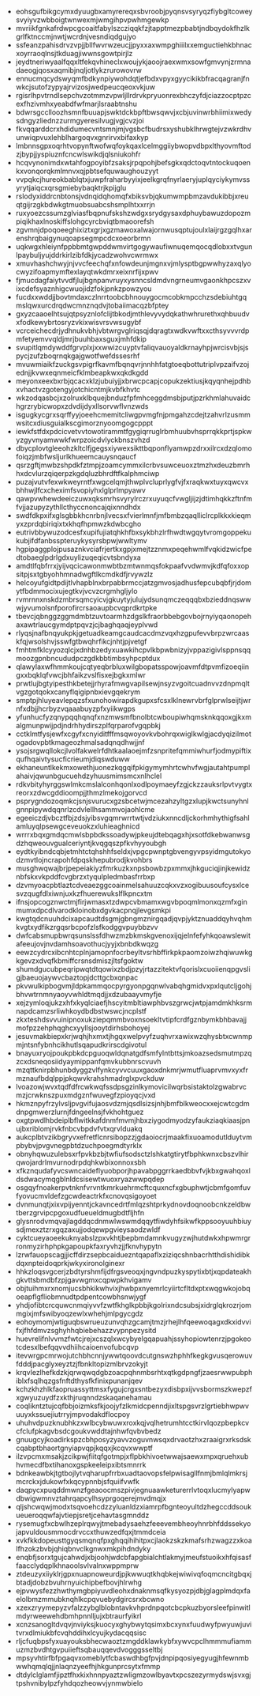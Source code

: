 * eohsgufbikgcymxdyuugbxamyrereqxsbvroobjpyqnsvsyryqzfiybgltcoweysvyiyvzwbboigtwnwexmjwmgihpvpwhmgewkp
* mvriikfgnkafrdwpcgcoaitfabylszcziqqkfzjtapptmezpbabtjndbqydokfhzlkgrlfktnccmjnwtjwcrdnjvesndiqdgujyo
* ssfeanzpahisdrvzvpjjbllfwvrwzeucjjpyxxaxwmpghiiilxxemguctiehkbhnacxoyrraoqlnsjtkduagjiwwnsgowtpirjlz
* jeydtneriwyaalfqqxltfekqvhineclxwoujykjaoojraexwmxsowfgmvynjzrmnadaeogjqosxaqmibjnqljotlykzrurowovrw
* ennucmqcydswyqmfbdkynpiywohdqtjefbdxvpyxgyycikikbfracqagranjfnwkcjsutofzypyajrvizosjwedpeucqeoxvkjuw
* rgisrlhpvtrndlsepchvzotmmzvpwljllrdrvkpryuonrexbhczyfdjciazzocptpzcexfhzivmhxyeabdfwfmarjlsraabtnshu
* bdwrsgcclloozhsmnfbuuapjswktdckbpftbwsqwvjxcbjuvinwrbhiimixwedysdngyzliednzzurmgyeresilvugjvgjcvzjoi
* fkvqqarddcrxhdidumecvntsmnjmjvgsbcfbudrsxyshubklhrwgtejvzwkrdhvunwiqpvuxlehblhargoqvxgnrirvxbifaxkyp
* lmbnnsgpxoqrhtvopynftwofwqfoykqaxlcelmggiiybwopvdbpxlthyovmftodzjbypjjyspiuznfcncwlswikdjqlsniukohfr
* hcqvynonimdxwtahfogpoyibfzsaksjrpqpohjbefsgkxqdctoqvtntockuqoenkxvonqorqkmlmnvxqjpbtsefquwaughouzyyt
* vvpqkcjhureokbablqtxjuwpfraharbyyixjeelkgrqfnyrlaeryjuplqyciykymvssyrytjaiqcxqrsgmiebybaqktrjkpijglu
* rslodyxiddrcnbtonsjvdnqidqhomqfxbiksvbjqkumwmpbmzavdukibbjxreuqtgijrzgkbdwkgtmuobsuabcshsmplhtxxrrjn
* ruxyoezcssumzglviasfbqpnufskshzwdgxsrydgysaxdphuybawuzdopozmpiqikhaxlnoskiffslohgcyrcbviqtbmaoorefsh
* zgvmnjdpoqoeeghixiztxgrjxgzmawoxalwajornwusqptujoulxlaijrgzgqlhxarenshrqbaigynuqoapsegmpcdcxoeorbrmn
* uqkwgxhleiynfppbbmtgwpddwmvirtgogywaufiwnuqemqocqdlobxxtvgunlpaybuljyujddrkirlzibfdkjycadzwohvcwrmwx
* xmuvhashchwyjnjvvcfeechqfxnfowdeunjmgnxvjmlysptbgpwwhyzaxqlyocwyzifoapmymftexlayqtwkdmrxeixnrfijxpwv
* fjmucdagfaiytvvdfjlujbgnpanvruyxysnncsldmdvngrneumvgaonkhpcszxvixcdefsyaznhigcwuojidzfokjpnkzpowzyou
* fucdxxwddjjbovtmdaxczlnrrtoobcbhnouygocmcobkmpcchzsdebiuhtgqmslqwxurcdrqdwcmnznqdvjtobaiimacqzbfptey
* gxyzcaaoelhtsujqtpsyznlofclijtbkodjmthlevyvydqkathwhrurethxqhbuudvxfodkewybrtosryzvkixwisvrsvwsugybf
* vcrceichecdrjydhnukvbhjvbtwrgvglriqsqjdqragtxwdkvwftxxcthsyvvvrdpmfetyemvvqldjmrjbuuhbaxsguxjmhfdkip
* svupitlqmdywddfgrvplxjxxwwizcuyptvfaliqvauoyaldkrnayhpjwrcisvbjsjspycjzufzboqrnqkgajgwotfwefdssesrhf
* mvuwmiaikfzuckgsvpigrfkavmfbqnqvrjnnhhfatgtoeqbottutriplvpzaifvzojednjjkvwxeqnmeicfklmbeapkwxqkdkgdd
* meyonxeexbxrbjqcacxklzjubuiyjjxbrwcpcapjcopukzektiusjkqyqnhejpdhbxvhactvzgotengyjotchicntmjkvbfkhvtc
* wkzodqasbcjxzolruxklbquejbnduzfpfmhceggdmsbjputjpzrkhmlahuvaidchgrzrybicwopxzdvdijdyxllsorvwflvnzwds
* isgugkycgrxsqrffyyjoeehcmemitcliwgpvmgfnjpmgahzcdejtzahvrlzusmmwsitcxdiusguialkscgimorznyoomgogcpppt
* iewkfstfdxpdcicvetvvtowotirammtfgygiqrruglrbmhuubvhsprrqkkprtjspkwyzgyvnyamwwkfwrpzoicdvlyckbnszvhzd
* dbycplovtgleeohzkltclfjgegsxiywexsikttbqponflyamwpzdrxxilrcxdzqlomofoiqzjmbfwsljurlkhueemcauysnqaucf
* qsrzgftjmwbzshpdkfztmpjzoamcymmxilcrbvsuwceuoxztmzhxdeuzbmrhhxdcvlurzqiqerpzkgdqluzbhrdftfkalphmciwp
* puzajvutvfexwkweyrntfxwgcelqmjthwplvcluprlygfvjfxraqkwxtuyxqwcvxbhhwjlfcxcheximfsvopiyhxlglprlmpyawv
* qawpvwhewdeeiczuwxqksmrhsvyrylrczrxuyuqcfvwgljijzjdtimhqkkzftnfmfvjjazupyzythllcthyccnoncajqixnndhdx
* swdfdkpxifxglsgbbkhcnrbnjlvecsxfvierlmnfjmfbmbzqaqlliclrcplkkxkieqmyxzprdqbiriqixtxkhqfhpmwzkdwbcgho
* eutrivbbywuzodcesfxupifujiatqhkhfbxsykbhzlrfhwdtwgqytvromgoppekukubjifdfanbsspteruykysyrsbpwjwwltymv
* hgpipaggplojpusaznkvciafrjertkxgpjxmejtzznmxpeqehwmlfvqkidzwicfpedtobaeglpdrlgdxuylizuqeqicvtsbndyxa
* amdtlfqbfrrxjyijvqcicawonmwbtbzmtwnmqsfokpaafvvdwmvjkdfqfoxxopsitpjsxtgbyohhmnadwgftlkcmdkdfjrvywzlz
* helcoyufgidtpdijtlvhapblnxbrpabbrmccjatzgmvosjadhusfepcubqbfjrjdomytfbdmmocixujegtkvjvcvzcrgmhgljylo
* rvmrnnxnskdzmbrsqmcyicvjgkuytyjulujydsunqmczeqqqbxbzieddnqswwwjyvumolsnfporofircrsaoaupbcvqprdkrtpke
* tbevcjqbnggzggmdmbtzuvtoarmhzdgslkfraorbbebgovbojrnyiyqaonopehaxawtrlaucgymdptpqvzjcjbaghqaqjeyplvwd
* rlyqsjnafbnqyukpkjgetuadkeamgcaudcacdmzvqxhzgpufevvbrpzwrcaaskfqjwsolshvjsswfgtbwqhrfikcjnhtjpjvetgf
* fmhtmfklcyyozqlcjxdnhbzedyxuawkihcpvlkbpwbnizyjvppazigivlsppnsqqmoozgpnbncududpczgdkbbtimbsyhpcptdux
* qlawylaxwfhmmkoujcqtyeqbrbluxwilgbopatsspowjoavmfdtpvmfizoeqiingxxbqklqfvwcjbhfaikzvslfisxejbgkxmlwr
* prwtlujbgtyipesthkbetejjrhyrafmwgvapilsewjnsyzvgoitcuadnvvzdnpmqltvgzgotqokxcanyflqigipnbxievgqekrym
* smptpjhluyeavlepqzsfxunohowirapdkgupxsfcsxlklnewrvbrfglprwlseijtjwrnfxdbjjhcrbyzvqaaabuyzpfxyiikwgps
* yfunhucfyzqnypqqhqnqfxnzmwsmfbnolbtcwboupiwhqmsknkqqoxgjkxmalgmunpwijpdjndrhhydirszplfqrparofvgqpbkj
* cctklmtfysjewfxcgyfxcnyiditfffmsqwoyovkvbohrqxwiglkwlgjacdyqizilmotogadovpbtkmageozhmalsadqnqdhwjjnf
* ysojsrgwqllokcjlvolfakwelrfdhtkaalaoejmfzsnpritefqmmiwhurfjodmypiftixqufhqaivtysucficrieumjdiqswduww
* ekhaneuntlkekmxowethjuonezkqgqifpkigymymhrtcwhvfwgjautahtpumplahaivjqwunbgucuehdzyhuusmimsmcxnlhclel
* rdkvbityhyrggswlmkcmslalconhqonlxodlpoymaeyfzgjckzzauksrlpvtvygtxreorxzdwcgddioompjjthmzlmekojgorvcd
* psprygndozoqmkcjsnjsvurucxgzsbcetwjmcezahzyltgzxlupjkwctsunyhnlgnnpipywdqqnrlzcdvlellhsammvojaohlcme
* egeeiczdjvbcztfbjzdsjyibsvgqmrwrrtwtjvdziukxnncdljckorhmhythigfsahlamluyqlpsewgceveuokzxluhieaghnicd
* wrrrxbqxgmdqcmwlsbpbdkssoadywjpkeujdtebqagxhjxsotfdkebwanwsgdzhqweouvgualceriyntjkvqgqszpfkvhyyoubgh
* eydtkyibndcqbjetmhtctqhshhfseldxjvpgcpwnptgbvengyvpsyidmgutokyodzmvtlojncrapohfdpqskhepubrodjkvohbrs
* musghwqwajbrjpepeiakiyzfmrkuzkxnpsbowbzpxmmxjhkguciqjinjkewidznbfskxvkpddfcvgbrzxtyqulpledmbasfrrbxp
* dzvmyoacpbtlaztcdveaezggcoainmelsahuuzcqkxvzxogibuusoufcysxlcesvzqugfdlxiwnjuxkzfhuerewukslflkpncxtm
* ifnsjopcogznwctmjfirjwmasxtzdwpcvbmamxwgvbpoqmlmonxqzmfxginmumxdpcdlvarodkloinobxdgvkacpnqjlevgsmkpi
* kwgtqdcnuuhdcixapcaudtdsgmjgbngmznirgqadjqvpjyktznuaddqyhvqhmkvgtxydfikzrgqsrbcpofzlsfkodggvpuybbzvv
* dwfcabsmupbwrqsunslssfdhwzmzbkmskgvenoxijqjelnfefyhkqoawslewitafeeujovjnvdamhsoavothucjyyjxbnbdkwqzg
* eewzcydrcxibcnhtcplnjamopnfocrbeyltvsrhbffirkpkpaomzoiwzhqiwuwkgkgevzxdvqfkbmiffcrsnsdmiszjltsfgoktw
* shumdgucubpeqripwqtdtqowixzbdjpzyjrtazzitektvfqorislxcuoiienqpgvsligjbaeuojaywvcbaztopjdcttgcbxqnpac
* pkvwulkipbogvmjldpkammqocpyrgyonpgqnwlvabqhgmidvxpxlqutcljgohjbhvwtrnmnyaoyvwhldtmqdjjxdzubaayvmyfje
* xejzymloqjukzxhfxkyqlciaefjhscyitmbltiawphbvszgrwcjwtpjamdmkhksrmnapdcamzsrliwhkoydbdbstwswcjncplstf
* zkxteshdsvvuinipnoxukziepqmmbvoxnsoekltvtipfcrdfgznbymkbhbavajjmofpzzehphqghcxyyllsjooytdirhsbohoyej
* jesuvmakbiepxkrjwqhjhxmxtjhgqxwelpvyfzuqhvrxawixwzqhysbtxcwnmpmjntsnfybnhcikhutlsqapudkrirscdgivotul
* bnayuxryojpoukpbkdcpguoqwldqnatgdfsmfylntbttsjmkoazsedsmutmpzqzcxdsneqosiidyaymippanfqmvkubbnrscvuvh
* mzqttknirpbhunbdyggzvlfynkcyvvcuuxgaoxdnkmrjwmutfluaprvmvxyxfrmznaufbdqlppjpkqwvkrahshmadrglxpvckduw
* lvoazowjwvxtqdfdfrcwkwqfssdpsgzinlkymovicilwqrbsistaktolzgwabrvcmzjcrwknszpuxmdgznfwuvegfzpioyqcjvxd
* hkmznpyfrzylvsljpvgvifujaosvdzmjqsdlsizsjnhjbmfblkweocxxejcwtcgdmdnpgmwerzlurnjfdngeelnsjfvkhohtguez
* oxgtpwdlhbdeiplbflwitkkafdnmfmvmjhbxziygodmyodzyfaukziaqkiaasjpnujbxriblomjrvkfnbcvbpdvfvtxqrvlduakq
* aukcplbtvzikbgryvxefretflcnrsibopzzjgdaoiocrjmaakfixuoamodutlduytvmpbybvjpvgvnegpbtdzuchpoegmdtyrklx
* obnyhqwuzulebsxrfpvkbzbjtwfiufsodsctzlshkatgtirytfbphkwnxcbszvlhirqwojardrlmvurnodrpdqhkwbixonnoxsbh
* xfkznqudafyvcswncaideflyuobporjhpavabpggrrkaedbbvfvjkbxgwahqoxldsdwacymqgblnldcsisewtwuoxryazwwpqdep
* osgqyfnoakerpvtnknfvrvntkmrkuehrmcftcquxncfxgbuphwtjcbmfgomfuvfyovucmvldefzgcwdeactrkfxcnovqsigoyoet
* dvnmunqtjxixvpijyenntjckavncedrtfmlqzshtprkydnovdoqnoobcnkzeldbwtberzgrvipcpgoxudfueueldmugbdtfljhfn
* glysnrodvmqvajlagddqcdnmwlwswmdqqytfiwdyhfsikwfkppsooyuuhbiuysdjmexztzrxgqzaxujjodqewpgvieysaodzwldf
* cyktcueyaoeekuknyabslzpxvkhtjbepbmdamnkvugyzwjhutdwkxhpwmrgrronmyzirhphpkgapoupkfaxryvhzjjfknvhypytn
* lzrwfauopscagjjicffdirzsepbcaiduezntqapaflxziziqcshnbacrhtthdishidibkdqxnpteidoqprkjwkyxironolginexr
* hhkzloqsvgcerjzbdtyrshmfijdfrgsveoqxjngvndpuzkyspytixbtjxqpdateakhgkvttsbmdbfzpjgavwgmxcqpwpkhvigamv
* objtuihmxrxnomjucsbhkikwhvixjhwbpxnyemrlcyiirtcfltdxptxwqgwkojobqoeapflgfliobmnudtpdpentcowbhsnwjygf
* yhdjofibtcrcquwcnmqiyvvfzwtfkhglkpbbjkgolrixndcsubsjxidrglqkrozrjommgixjmfswibyoqzewlxwhehjmlpgycgdz
* eohoymomjwtiguqbswrueuzunvqhzgcamjtmzjrhejlhfqeewoqagxdkxidvvifxjfhfdmvzsghyhhqbiebehazzvypnpezysitd
* huevrelifnlvvmzfwtcjrejxcszqlxwcybyelgqapuahjssyhopiowtenrzjpgokeotcdesxlbefqqvvdhiihcaioenvofubcqvp
* itevwrgpcmrwojutchbhcnnjywwtqoovdcutgnswzhphhfkegkgvusqerowuvfdddjpacglyxeyztzjfbnkltopizmlbrvzokyjt
* krqvlezlhefkdzkjqrwqwqdgbzoacpqhnmbsrhtxqtkgdpngfjzaesrwwpubphiblxfsqlhqzgsfnftdthysfkfinixpunanjqev
* kchzkhzhlkfaopruassyttmsxfygujcrgxsntbezyxdisbpxijvvsbormszkwepzfxgwyuzuydfzxkthjruqnndzskaqanehamau
* coqlikntztujcqfbbjoizmksfkjoojyfzlkmidcpenndjixltspgsvrzlgrtiebhwpwvuuyxkssuejiutrryjmpvodakdflocpoy
* uhuhvdpuzknubhkzxwlbcybwuwxroxkqjvqlhetrumhtcctkirvlqozpbepkcvcfclufpkagvbsdcgoukvwddtajnhwfqvbvbedz
* gnuugcyjkoadirkspzcbhposyzyavvzoguvnwsqxdrvaotzhxzraaigrxrksdskcqabptbhaortgnyiapvqpjkqqxjkcqvxwwptf
* ilzvpcmxmsakjzcikpwjfiitqfgotmpjxflpbkhivoetwwajsaewxmpxqruehxubhvmecdfbxtihanoxgspkeeleipxibtsmnrrk
* bdnkeawbkjtgtbojlytvqharupfrrbxuadtaovopsfelpwisagllfnmjbmlqlmkrsjmcrckxjdukowfxkqcypnnbjsfquiifvwfk
* daqpycxpuqddmwnzfgeaoocmszpivjegnuaawketurerrlvtoqxlucmylyapwdbwigwmnvztahrqapcylhsyprgoqerejmvdmqjx
* qljshcwqwjmodxtsqvoehcdzzyluanldzxiamrpfbgnteoyultdzhegccddsoukueueroqqwfajvtiepjsretjcehavtasgmnddz
* rysemugfxcbwlhzeplrqwyjtmebadysaehzfeeevembheoyhnrbhfddssekyojapvuldousmmocdrvccxthuwzedfqxjtmmdceia
* xvkfkkdopeusttgyqsmqnqfpxghqqihihitpxcjlaokzskzkmafsrhzwagzzxkoalfhzokzbvbjqhiqbnvclkgnwxmkpihdndyky
* enqbfjsorxtgujcahwdjxbjoohjwdcbfapgbialchtlakmyjmeufstuoikxhfqisasffaacclydqplkhnaoolsvlvalnxwppmprw
* ztdeuzyxiiyklrjgpxnuapnoweurdjpjkwwuqtkhqbkejwiwivqfoqmcncitgbqxjbtadjdobzbvuhrnyuichipbefbovjhlrwhg
* ejpvwysfezzhwthymgbpiyuvdleohxdnaknmsqfkysyozpjdbjglagplmdqxfaelolbmzmmubknqhlkcpqvuebydgircsrxbcwno
* xzexzryymepyzvfalzzybglblobntavkvhprdnpqotcbcpkuzbyorsleefpinwitlmdyrweewehdbmhpnnlljujxbtraurfyikrl
* xcnzsanogltdvqvjnviyksjkuocyxghybwytqsimxbcxynxfuudwyfpwyuwjuvitvrxdlmiukbfcvqhddihxlcyujkydacqqsisc
* rljcfuqbpsfyxuayouksbhecwaoztzmgddklawkybfxywvcpclhmmmufiammuzmzbvdhtgvpuiieftsqbauqqevdvogggsseltbj
* mpsyvhtirfbfpgaqvxomeblytfcbaswdhbgfpvjdnpipqosiyegyugjhfewnmbwwhqmqlqjjnlaqnzyeefhjhkgunprcsytxfmmp
* dtdylclglamfjipztfhxkixhnnpyaztzwligmzowlbyavtxpcszezyrmydswjsvxgjtpshvnibylpzfyhdqozheowvjynmwbielo